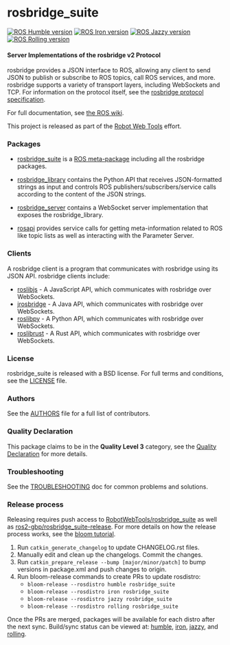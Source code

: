 rosbridge_suite
===============

[![ROS Humble version](https://img.shields.io/ros/v/humble/rosbridge_suite)](https://index.ros.org/p/rosbridge_suite/github-RobotWebTools-rosbridge_suite/#humble)
[![ROS Iron version](https://img.shields.io/ros/v/iron/rosbridge_suite)](https://index.ros.org/p/rosbridge_suite/github-RobotWebTools-rosbridge_suite/#iron)
[![ROS Jazzy version](https://img.shields.io/ros/v/jazzy/rosbridge_suite)](https://index.ros.org/p/rosbridge_suite/github-RobotWebTools-rosbridge_suite/#jazzy)
[![ROS Rolling version](https://img.shields.io/ros/v/rolling/rosbridge_suite)](https://index.ros.org/p/rosbridge_suite/github-RobotWebTools-rosbridge_suite/#rolling)


#### Server Implementations of the rosbridge v2 Protocol

rosbridge provides a JSON interface to ROS, allowing any client to send JSON to publish or subscribe to ROS topics, call ROS services, and more. rosbridge supports a variety of transport layers, including WebSockets and TCP. For information on the protocol itself, see the [rosbridge protocol specification](ROSBRIDGE_PROTOCOL.md).

For full documentation, see [the ROS wiki](http://ros.org/wiki/rosbridge_suite).

This project is released as part of the [Robot Web Tools](https://robotwebtools.github.io/) effort.

### Packages

 * [rosbridge_suite](rosbridge_suite) is a [ROS meta-package](http://www.ros.org/wiki/catkin/conceptual_overview#Metapackages_and_the_Elimination_of_Stacks) including all the rosbridge packages.

 * [rosbridge_library](rosbridge_library) contains the Python API that receives JSON-formatted strings as input and controls ROS publishers/subscribers/service calls according to the content of the JSON strings.

 * [rosbridge_server](rosbridge_server) contains a WebSocket server implementation that exposes the rosbridge_library.

 * [rosapi](rosapi) provides service calls for getting meta-information related to ROS like topic lists as well as interacting with the Parameter Server.

### Clients

A rosbridge client is a program that communicates with rosbridge using its JSON API. rosbridge clients include:

 * [roslibjs](https://github.com/RobotWebTools/roslibjs) - A JavaScript API, which communicates with rosbridge over WebSockets.
 * [jrosbridge](https://github.com/WPI-RAIL/jrosbridge) - A Java API, which communicates with rosbridge over WebSockets.
 * [roslibpy](https://github.com/gramaziokohler/roslibpy) - A Python API, which communicates with rosbridge over WebSockets.
 * [roslibrust](https://github.com/Carter12s/roslibrust) - A Rust API, which communicates with rosbridge over WebSockets.

### License
rosbridge_suite is released with a BSD license. For full terms and conditions, see the [LICENSE](LICENSE) file.

### Authors
See the [AUTHORS](AUTHORS.md) file for a full list of contributors.

### Quality Declaration
This package claims to be in the **Quality Level 3** category, see the [Quality Declaration](/QUALITY_DECLARATION.md) for more details.

### Troubleshooting

See the [TROUBLESHOOTING](TROUBLESHOOTING.md) doc for common problems and solutions.

### Release process

Releasing requires push access to [RobotWebTools/rosbridge_suite](https://github.com/RobotWebTools/rosbridge_suite) as well as [ros2-gbp/rosbridge_suite-release](https://github.com/ros2-gbp/rosbridge_suite-release). For more details on how the release process works, see the [bloom tutorial](https://docs.ros.org/en/galactic/How-To-Guides/Releasing-a-ROS-2-package-with-bloom.html).

1. Run `catkin_generate_changelog` to update CHANGELOG.rst files.
2. Manually edit and clean up the changelogs. Commit the changes.
3. Run `catkin_prepare_release --bump [major/minor/patch]` to bump versions in package.xml and push changes to origin.
4. Run bloom-release commands to create PRs to update rosdistro:
    - `bloom-release --rosdistro humble rosbridge_suite`
    - `bloom-release --rosdistro iron rosbridge_suite`
    - `bloom-release --rosdistro jazzy rosbridge_suite`
    - `bloom-release --rosdistro rolling rosbridge_suite`

Once the PRs are merged, packages will be available for each distro after the next sync.
Build/sync status can be viewed at: [humble](http://repo.ros2.org/status_page/ros_humble_default.html), [iron](http://repo.ros2.org/status_page/ros_iron_default.html), [jazzy](http://repo.ros2.org/status_page/ros_jazzy_default.html), and [rolling](http://repo.ros2.org/status_page/ros_rolling_default.html).
